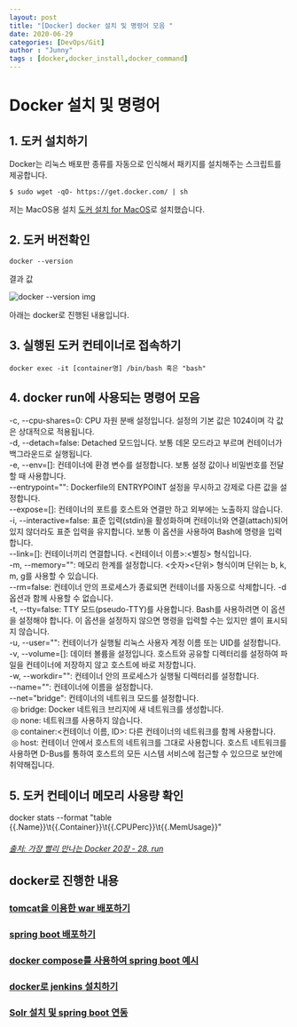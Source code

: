 ```yaml
---
layout: post
title: "[Docker] docker 설치 및 명령어 모음 "
date: 2020-06-29
categories: [DevOps/Git]
author : "Junny"
tags : [docker,docker_install,docker_command]
---
```

# Docker 설치 및 명령어

## 1. 도커 설치하기

Docker는 리눅스 배포판 종류를 자동으로 인식해서 패키지를 설치해주는 스크립트를 제공합니다.
```
$ sudo wget -qO- https://get.docker.com/ | sh
```
저는 MacOS용 설치 [도커 설치 for MacOS](https://hub.docker.com/editions/community/docker-ce-desktop-mac/)로 설치했습니다.

## 2. 도커 버전확인

```
docker --version
```
결과 값

![docker --version img](./img/docker_version.png)<br>

아래는 docker로 진행된 내용입니다.

## 3. 실행된 도커 컨테이너로 접속하기

```
docker exec -it [container명] /bin/bash 혹은 "bash"
```

## 4. docker run에 사용되는 명령어 모음
-c, --cpu-shares=0: CPU 자원 분배 설정입니다. 설정의 기본 값은 1024이며 각 값은 상대적으로 적용됩니다. <br>
-d, --detach=false: Detached 모드입니다. 보통 데몬 모드라고 부르며 컨테이너가 백그라운드로 실행됩니다.  <br>
-e, --env=[]: 컨테이너에 환경 변수를 설정합니다. 보통 설정 값이나 비밀번호를 전달할 때 사용합니다. <br>
--entrypoint="": Dockerfile의 ENTRYPOINT 설정을 무시하고 강제로 다른 값을 설정합니다. <br>
--expose=[]: 컨테이너의 포트를 호스트와 연결만 하고 외부에는 노출하지 않습니다. <br>
-i, --interactive=false: 표준 입력(stdin)을 활성화하며 컨테이너와 연결(attach)되어 있지 않더라도 표준 입력을 유지합니다. 보통 이 옵션을 사용하여 Bash에 명령을 입력합니다. <br>
--link=[]: 컨테이너끼리 연결합니다. &lt;컨테이너 이름&gt;:&lt;별칭&gt; 형식입니다. <br>
-m, --memory="": 메모리 한계를 설정합니다. &lt;숫자&gt;&lt;단위&gt; 형식이며 단위는 b, k, m, g를 사용할 수 있습니다.<br>
--rm=false: 컨테이너 안의 프로세스가 종료되면 컨테이너를 자동으로 삭제합니다. -d 옵션과 함께 사용할 수 없습니다.<br>
-t, --tty=false: TTY 모드(pseudo-TTY)를 사용합니다. Bash를 사용하려면 이 옵션을 설정해야 합니다. 이 옵션을 설정하지 않으면 명령을 입력할 수는 있지만 셸이 표시되지 않습니다. <br>
-u, --user="": 컨테이너가 실행될 리눅스 사용자 계정 이름 또는 UID를 설정합니다. <br>
-v, --volume=[]: 데이터 볼륨을 설정입니다. 호스트와 공유할 디렉터리를 설정하여 파일을 컨테이너에 저장하지 않고 호스트에 바로 저장합니다.<br>
-w, --workdir="": 컨테이너 안의 프로세스가 실행될 디렉터리를 설정합니다.<br>
--name="": 컨테이너에 이름을 설정합니다.<br>
--net="bridge": 컨테이너의 네트워크 모드를 설정합니다.<br>
&nbsp;◎ bridge: Docker 네트워크 브리지에 새 네트워크를 생성합니다.<br>
&nbsp;◎ none: 네트워크를 사용하지 않습니다.<br>
&nbsp;◎ container:<컨테이너 이름, ID>: 다른 컨테이너의 네트워크를 함께 사용합니다.<br>
&nbsp;◎ host: 컨테이너 안에서 호스트의 네트워크를 그대로 사용합니다. 호스트 네트워크를 사용하면 D-Bus를 통하여 호스트의 모든 시스템 서비스에 접근할 수 있으므로 보안에 취약해집니다.<br>

## 5. 도커 컨테이너 메모리 사용량 확인
docker stats --format "table {{.Name}}\t{{.Container}}\t{{.CPUPerc}}\t{{.MemUsage}}"

###### [출처: 가장 빨리 만나는 Docker 20장 - 28. run](http://pyrasis.com/book/DockerForTheReallyImpatient/Chapter20/28)

## docker로 진행한 내용
### [tomcat을 이용한 war 배포하기](https://github.com/SeongJunKang/doicker_practice/tree/master/tomcat)
### [spring boot 배포하기](https://github.com/SeongJunKang/doicker_practice/tree/master/spring_boot)
### [docker compose를 사용하여 spring boot 예시](https://github.com/SeongJunKang/doicker_practice/tree/master/docker-compose)
### [docker로 jenkins 설치하기](https://github.com/SeongJunKang/doicker_practice/tree/master/jenkins)
### [Solr 설치 및 spring boot 연동](https://github.com/SeongJunKang/doicker_practice/tree/master/solr)
<br>